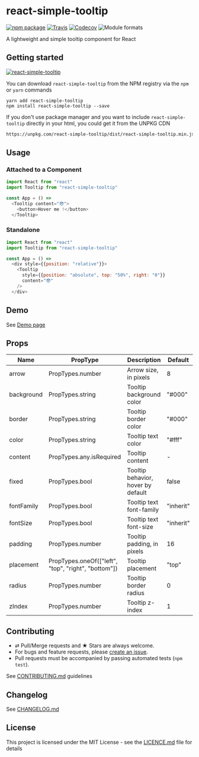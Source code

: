 # react-simple-tooltip

[![npm package][npm-badge]][npm]
[![Travis][build-badge]][build]
[![Codecov][codecov-badge]][codecov]
![Module formats][module-formats]

A lightweight and simple tooltip component for React

## Getting started

[![react-simple-tooltip](https://nodei.co/npm/react-simple-tooltip.png?downloads=true&downloadRank=true&stars=true)](https://nodei.co/npm/react-simple-tooltip/)

You can download `react-simple-tooltip` from the NPM registry via the `npm` or `yarn` commands

```shell
yarn add react-simple-tooltip
npm install react-simple-tooltip --save
```

If you don't use package manager and you want to include `react-simple-tooltip` directly in your html, you could get it from the UNPKG CDN

```html
https://unpkg.com/react-simple-tooltip/dist/react-simple-tooltip.min.js.
```

## Usage

### Attached to a Component

```javascript
import React from "react"
import Tooltip from "react-simple-tooltip"

const App = () =>
  <Tooltip content="😎">
    <button>Hover me !</button>
  </Tooltip>
```

### Standalone
```javascript
import React from "react"
import Tooltip from "react-simple-tooltip"

const App = () =>
  <div style={{position: "relative"}}>
    <Tooltip
      style={{position: "absolute", top: "50%", right: "0"}}
      content="😎"
    />
  </div>
```

## Demo

See [Demo page][github-page]

## Props

|Name|PropType|Description|Default
|---|---|---|---
|arrow|PropTypes.number|Arrow size, in pixels|8
|background|PropTypes.string|Tooltip background color|"#000"
|border|PropTypes.string|Tooltip border color|"#000"
|color|PropTypes.string|Tooltip text color|"#fff"
|content|PropTypes.any.isRequired|Tooltip content|-
|fixed|PropTypes.bool|Tooltip behavior, hover by default|false
|fontFamily|PropTypes.bool|Tooltip text font-family|"inherit"
|fontSize|PropTypes.bool|Tooltip text font-size|"inherit"
|padding|PropTypes.number|Tooltip padding, in pixels|16
|placement|PropTypes.oneOf(["left", "top", "right", "bottom"])|Tooltip placement|"top"
|radius|PropTypes.number|Tooltip border radius|0
|zIndex|PropTypes.number|Tooltip z-index|1

## Contributing

* ⇄ Pull/Merge requests and ★ Stars are always welcome.
* For bugs and feature requests, please [create an issue][github-issue].
* Pull requests must be accompanied by passing automated tests (`npm test`).

See [CONTRIBUTING.md](./CONTRIBUTING.md) guidelines

## Changelog

See [CHANGELOG.md](./CHANGELOG.md)

## License

This project is licensed under the MIT License - see the [LICENCE.md](./LICENCE.md) file for details

[npm-badge]: https://img.shields.io/npm/v/react-simple-tooltip.svg?style=flat-square
[npm]: https://www.npmjs.org/package/react-simple-tooltip

[build-badge]: https://img.shields.io/travis/xuopled/react-simple-tooltip/master.svg?style=flat-square
[build]: https://travis-ci.org/xuopled/react-simple-tooltip

[codecov-badge]: https://img.shields.io/codecov/c/github/xuopled/react-simple-tooltip.svg?style=flat-square
[codecov]: https://codecov.io/gh/xuopled/react-simple-tooltip

[module-formats]: https://img.shields.io/badge/module%20formats-umd%2C%20cjs%2C%20esm-green.svg?style=flat-square

[github-page]: https://xuopled.github.io/react-simple-tooltip
[github-issue]: https://github.com/xuopled/react-simple-tooltip/issues/new
